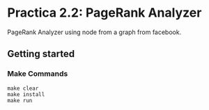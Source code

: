 # Practica 2.2: PageRank Analyzer

PageRank Analyzer using node from a graph from facebook.

## Getting started

### Make Commands
```
make clear
make install
make run
```